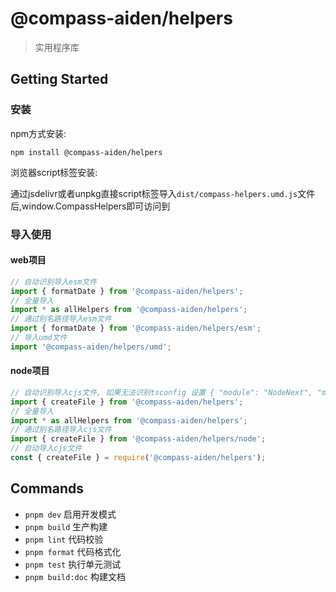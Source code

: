 # @compass-aiden/helpers

> 实用程序库

## Getting Started

### 安装

npm方式安装:

`npm install @compass-aiden/helpers`

浏览器script标签安装:

通过jsdelivr或者unpkg直接script标签导入`dist/compass-helpers.umd.js`文件后,window.CompassHelpers即可访问到

### 导入使用

#### web项目

```typescript
// 自动识别导入esm文件
import { formatDate } from '@compass-aiden/helpers';
// 全量导入
import * as allHelpers from '@compass-aiden/helpers';
// 通过别名路径导入esm文件
import { formatDate } from '@compass-aiden/helpers/esm';
// 导入umd文件
import '@compass-aiden/helpers/umd';
```

#### node项目

```typescript
// 自动识别导入cjs文件, 如果无法识别tsconfig 设置 { "module": "NodeNext", "moduleResolution": "NodeNext" }
import { createFile } from '@compass-aiden/helpers';
// 全量导入
import * as allHelpers from '@compass-aiden/helpers';
// 通过别名路径导入cjs文件
import { createFile } from '@compass-aiden/helpers/node';
// 自动导入cjs文件
const { createFile } = require('@compass-aiden/helpers');
```

## Commands

- `pnpm dev` 启用开发模式
- `pnpm build` 生产构建
- `pnpm lint` 代码校验
- `pnpm format` 代码格式化
- `pnpm test` 执行单元测试
- `pnpm build:doc` 构建文档
